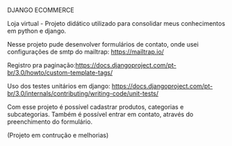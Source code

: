 DJANGO ECOMMERCE

Loja virtual - Projeto didático utilizado para consolidar meus conhecimentos em python e django.

Nesse projeto pude desenvolver formulários de contato, onde usei configurações de smtp do mailtrap: https://mailtrap.io/

Registro pra paginação:https://docs.djangoproject.com/pt-br/3.0/howto/custom-template-tags/ 

Uso dos testes unitários em django: https://docs.djangoproject.com/pt-br/3.0/internals/contributing/writing-code/unit-tests/

Com esse projeto é possível cadastrar produtos, categorias e subcategorias. Também é possível entrar em contato, através do preenchimento do formulário.

(Projeto em contrução e melhorias)
